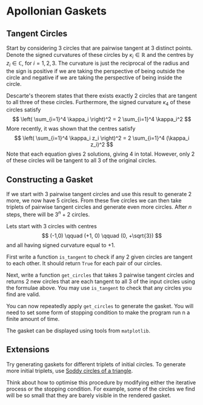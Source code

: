 # Apollonian Gaskets

## Tangent Circles

Start by considering 3 circles that are pairwise tangent at 3 distinct points. Denote the signed curvatures of these circles by $\kappa_i \in \mathbb{R}$ and the centres by $z_i \in \mathbb{C}$, for $i = 1,2,3$. The curvature is just the reciprocal of the radius and the sign is positive if we are taking the perspective of being outside the circle and negative if we are taking the perspective of being inside the circle.

Descarte's theorem states that there exists exactly 2 circles that are tangent to all three of these circles. Furthermore, the signed curvature $\kappa_4$ of these circles satisfy
$$ \left( \sum_{i=1}^4 \kappa_i \right)^2 = 2 \sum_{i=1}^4 \kappa_i^2 $$
More recently, it was shown that the centres satisfy
$$ \left( \sum_{i=1}^4 \kappa_i z_i \right)^2 = 2 \sum_{i=1}^4 (\kappa_i z_i)^2 $$
Note that each equation gives 2 solutions, giving 4 in total. However, only 2 of these circles will be tangent to all 3 of the original circles.

## Constructing a Gasket

If we start with 3 pairwise tangent circles and use this result to generate 2 more, we now have 5 circles. From these five circles we can then take triplets of pairwise tangent circles and generate even more circles. After $n$ steps, there will be $3^n + 2$ circles. 

Lets start with 3 circles with centres
$$ (-1,0) \qquad (+1, 0) \qquad (0, +\sqrt{3}) $$
and all having signed curvature equal to $+1$.

First write a function `is_tangent` to check if any 2 given circles are tangent to each other. It should return `True` for each pair of our circles.

Next, write a function `get_circles` that takes 3 pairwise tangent circles and returns 2 new circles that are each tangent to all 3 of the input circles using the formulae above. You may use `is_tangent` to check that any circles you find are valid.

You can now repeatedly apply `get_circles` to generate the gasket. You will need to set some form of stopping condition to make the program run n a finite amount of time.

The gasket can be displayed using tools from `matplotlib`.

## Extensions

Try generating gaskets for different triplets of initial circles. To generate more initial triplets, use [Soddy circles of a triangle](https://en.wikipedia.org/wiki/Soddy_circles_of_a_triangle).

Think about how to optimise this procedure by modifying either the iterative process or the stopping condition. For example, some of the circles we find will be so small that they are barely visible in the rendered gasket. 